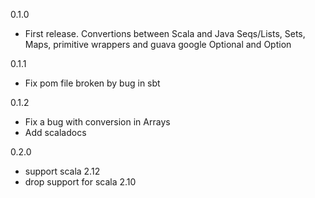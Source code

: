 0.1.0 
 - First release. Convertions between Scala and Java Seqs/Lists, Sets, Maps, primitive wrappers and guava google Optional and Option
 
0.1.1 
 - Fix pom file broken by bug in sbt
 
0.1.2
 - Fix a bug with conversion in Arrays
 - Add scaladocs

0.2.0
 - support scala 2.12 
 - drop support for scala 2.10
 